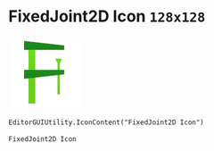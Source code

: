 # FixedJoint2D Icon `128x128`
<img src="/img/FixedJoint2D%20Icon.png" width=128 height=128>

``` CSharp
EditorGUIUtility.IconContent("FixedJoint2D Icon")
```
```
FixedJoint2D Icon
```
